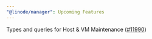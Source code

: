 ```yaml
---
"@linode/manager": Upcoming Features
---
```


Types and queries for Host & VM Maintenance ([#11990](https://github.com/linode/manager/pull/11990))
